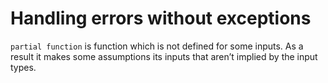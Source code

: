 # Handling errors without exceptions
`partial function` is function which is not defined for some inputs. As a result it makes some
 assumptions its inputs that aren’t implied by the input types.